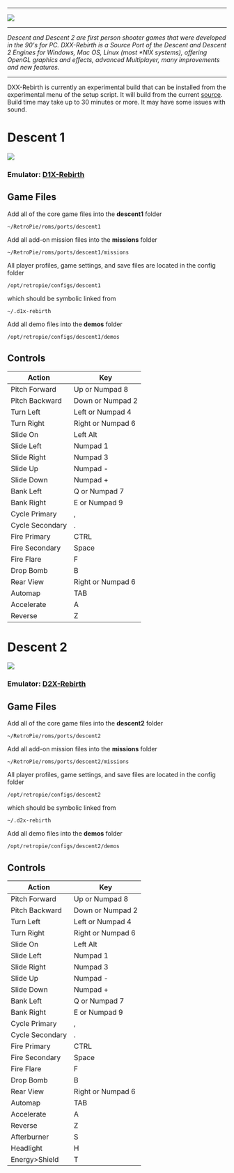 
***
![](http://www.dxx-rebirth.com/wp-content/uploads/logo.png)
***
_Descent and Descent 2 are first person shooter games that were developed in the 90's for PC. DXX-Rebirth is a Source Port of the Descent and Descent 2 Engines for Windows, Mac OS, Linux (most *NIX systems), offering OpenGL graphics and effects, advanced Multiplayer, many improvements and new features._
***

DXX-Rebirth is currently an experimental build that can be installed from the experimental menu of the setup script.  It will build from the current [source](https://github.com/dxx-rebirth/dxx-rebirth).  Build time may take up to 30 minutes or more. It may have some issues with sound.


# Descent 1
![](http://upload.wikimedia.org/wikipedia/en/5/5f/Descent_cover.png)
### Emulator: [D1X-Rebirth](http://www.dxx-rebirth.com/)

## Game Files
Add all of the core game files into the **descent1** folder
```
~/RetroPie/roms/ports/descent1
```
Add all add-on mission files into the **missions** folder
```
~/RetroPie/roms/ports/descent1/missions
```
All player profiles, game settings, and save files are located in the config folder
```
/opt/retropie/configs/descent1
```
which should be symbolic linked from
```
~/.d1x-rebirth
```
Add all demo files into the **demos** folder
```
/opt/retropie/configs/descent1/demos
```

## Controls
Action | Key
 --- | ---
Pitch Forward	| Up or Numpad 8
Pitch Backward	| Down or Numpad 2
Turn Left	| Left or Numpad 4
Turn Right	| Right or Numpad 6
Slide On	| Left Alt
Slide Left	| Numpad 1
Slide Right	| Numpad 3
Slide Up	| Numpad -
Slide Down	| Numpad +
Bank Left	| Q or Numpad 7
Bank Right	| E or Numpad 9
Cycle Primary	| ,
Cycle Secondary	| .
Fire Primary	| CTRL
Fire Secondary	| Space
Fire Flare	| F
Drop Bomb	| B
Rear View	| Right or Numpad 6
Automap	        | TAB
Accelerate	| A
Reverse  	| Z

# Descent 2
![](http://upload.wikimedia.org/wikipedia/en/2/27/DescentII_DOS.jpg)
### Emulator: [D2X-Rebirth](http://www.dxx-rebirth.com/)

## Game Files
Add all of the core game files into the **descent2** folder
```
~/RetroPie/roms/ports/descent2
```
Add all add-on mission files into the **missions** folder
```
~/RetroPie/roms/ports/descent2/missions
```
All player profiles, game settings, and save files are located in the config folder
```
/opt/retropie/configs/descent2
```
which should be symbolic linked from
```
~/.d2x-rebirth
```
Add all demo files into the **demos** folder
```
/opt/retropie/configs/descent2/demos
```


## Controls
Action | Key
 --- | ---
Pitch Forward	| Up or Numpad 8
Pitch Backward	| Down or Numpad 2
Turn Left	| Left or Numpad 4
Turn Right	| Right or Numpad 6
Slide On	| Left Alt
Slide Left	| Numpad 1
Slide Right	| Numpad 3
Slide Up	| Numpad -
Slide Down	| Numpad +
Bank Left	| Q or Numpad 7
Bank Right	| E or Numpad 9
Cycle Primary	| ,
Cycle Secondary	| .
Fire Primary	| CTRL
Fire Secondary	| Space
Fire Flare	| F
Drop Bomb	| B
Rear View	| Right or Numpad 6
Automap	        | TAB
Accelerate	| A
Reverse  	| Z
Afterburner	| S
Headlight	| H
Energy>Shield	| T









